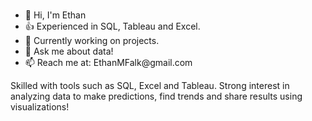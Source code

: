 ### 
<ul style=“list-style-type:circle">
                                  <li> 👋 Hi, I'm Ethan</li>
                                  <li> 👍 Experienced in SQL, Tableau and Excel.</li>
                                  <li> 🔭 Currently working on projects.
                                  <li> 💬 Ask me about data!
                                  <li> 📫 Reach me at: EthanMFalk@gmail.com</li>
                                  </ul>

Skilled with tools such as SQL, Excel and Tableau. Strong interest in analyzing data to make predictions, find trends and share results using visualizations!

